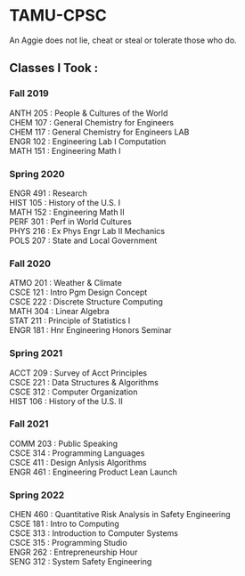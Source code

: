 # TAMU-CPSC
An Aggie does not lie, cheat or steal or tolerate those who do.

## Classes I Took :
### Fall 2019
ANTH 205 : People & Cultures of the World  <br/>
CHEM 107 : General Chemistry for Engineers <br/>
CHEM 117 : General Chemistry for Engineers LAB <br/>
ENGR 102 : Engineering Lab I Computation <br/>
MATH 151 : Engineering Math I <br/>

### Spring 2020 
ENGR 491 : Research <br/>
HIST 105 : History of the U.S. I <br/>
MATH 152 : Engineering Math II <br/>
PERF 301 : Perf in World Cultures <br/>
PHYS 216 : Ex Phys Engr Lab II Mechanics <br/>
POLS 207 : State and Local Government <br/>

### Fall 2020 
ATMO 201 : Weather & Climate <br/>
CSCE 121 : Intro Pgm Design Concept <br/>
CSCE 222 : Discrete Structure Computing <br/>
MATH 304 : Linear Algebra <br/>
STAT 211 : Principle of Statistics I <br/>
ENGR 181 : Hnr Engineering Honors Seminar <br/>

### Spring 2021 
ACCT 209 : Survey of Acct Principles <br/>
CSCE 221 : Data Structures & Algorithms <br/>
CSCE 312 : Computer Organization <br/>
HIST 106 : History of the U.S. II <br/>

### Fall 2021
COMM 203 : Public Speaking <br/>
CSCE 314 : Programming Languages <br/>
CSCE 411 : Design Anlysis Algorithms <br/>
ENGR 461 : Engineering Product Lean Launch <br/>

### Spring 2022
CHEN 460 : Quantitative Risk Analysis in Safety Engineering <br/>
CSCE 181 : Intro to Computing <br/>
CSCE 313 : Introduction to Computer Systems <br/>
CSCE 315 : Programming Studio <br/>
ENGR 262 : Entrepreneurship Hour <br/>
SENG 312 : System Safety Engineering <br/>



